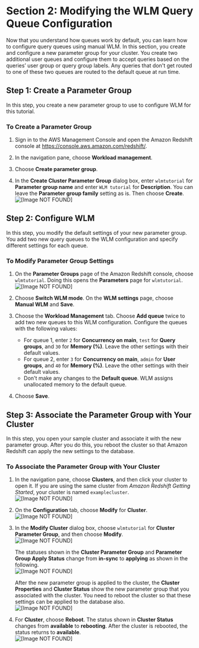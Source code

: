 # Section 2: Modifying the WLM Query Queue Configuration<a name="tutorial-wlm-modifying-wlm-configuration"></a>

Now that you understand how queues work by default, you can learn how to configure query queues using manual WLM\. In this section, you create and configure a new parameter group for your cluster\. You create two additional user queues and configure them to accept queries based on the queries’ user group or query group labels\. Any queries that don't get routed to one of these two queues are routed to the default queue at run time\.

## Step 1: Create a Parameter Group<a name="tutorial-wlm-create-parameter-group"></a>

In this step, you create a new parameter group to use to configure WLM for this tutorial\. 

### To Create a Parameter Group<a name="how-to-wlm-create-parameter-group"></a>

1. Sign in to the AWS Management Console and open the Amazon Redshift console at [https://console\.aws\.amazon\.com/redshift/](https://console.aws.amazon.com/redshift/)\.

1. In the navigation pane, choose **Workload management**\.

1. Choose **Create parameter group**\.

1. In the **Create Cluster Parameter Group** dialog box, enter `wlmtutorial` for **Parameter group name** and enter `WLM tutorial` for **Description**\. You can leave the **Parameter group family** setting as is\. Then choose **Create**\.  
![\[Image NOT FOUND\]](http://docs.aws.amazon.com/redshift/latest/dg/images/console_create_cluster_param_group.png)

## Step 2: Configure WLM<a name="tutorial-wlm-configure-wlm"></a>

In this step, you modify the default settings of your new parameter group\. You add two new query queues to the WLM configuration and specify different settings for each queue\.

### To Modify Parameter Group Settings<a name="how-to-wlm-configure-wlm"></a>

1. On the **Parameter Groups** page of the Amazon Redshift console, choose `wlmtutorial`\. Doing this opens the **Parameters** page for `wlmtutorial`\.  
![\[Image NOT FOUND\]](http://docs.aws.amazon.com/redshift/latest/dg/images/console_param_group_list.png)

1. Choose **Switch WLM mode**\. On the **WLM settings** page, choose **Manual WLM** and **Save**\. 

1. Choose the **Workload Management** tab\. Choose **Add queue** twice to add two new queues to this WLM configuration\. Configure the queues with the following values:
   + For queue 1, enter `2` for **Concurrency on main**, `test` for **Query groups**, and `30` for **Memory \(%\)**\. Leave the other settings with their default values\.
   + For queue 2, enter `3` for **Concurrency on main**, `admin` for **User groups**, and `40` for **Memory \(%\)**\. Leave the other settings with their default values\.
   + Don't make any changes to the **Default queue**\. WLM assigns unallocated memory to the default queue\. 

1. Choose **Save**\.

## Step 3: Associate the Parameter Group with Your Cluster<a name="tutorial-wlm-associate-param-group"></a>

In this step, you open your sample cluster and associate it with the new parameter group\. After you do this, you reboot the cluster so that Amazon Redshift can apply the new settings to the database\.

### To Associate the Parameter Group with Your Cluster<a name="how-to-wlm-associate-param-group"></a>

1. In the navigation pane, choose **Clusters**, and then click your cluster to open it\. If you are using the same cluster from *Amazon Redshift Getting Started*, your cluster is named `examplecluster`\.  
![\[Image NOT FOUND\]](http://docs.aws.amazon.com/redshift/latest/dg/images/console_clusters_examplecluster.png)

1. On the **Configuration** tab, choose **Modify** for **Cluster**\.  
![\[Image NOT FOUND\]](http://docs.aws.amazon.com/redshift/latest/dg/images/console_clusters_examplecluster_cluster_menu_modify.png)

1. In the **Modify Cluster** dialog box, choose `wlmtutorial` for **Cluster Parameter Group**, and then choose **Modify**\.  
![\[Image NOT FOUND\]](http://docs.aws.amazon.com/redshift/latest/dg/images/console_clusters_examplecluster_modify.png)

   The statuses shown in the **Cluster Parameter Group** and **Parameter Group Apply Status** change from **in\-sync** to **applying** as shown in the following\.  
![\[Image NOT FOUND\]](http://docs.aws.amazon.com/redshift/latest/dg/images/console_clusters_examplecluster_modify_applying.png)

   After the new parameter group is applied to the cluster, the **Cluster Properties** and **Cluster Status** show the new parameter group that you associated with the cluster\. You need to reboot the cluster so that these settings can be applied to the database also\.   
![\[Image NOT FOUND\]](http://docs.aws.amazon.com/redshift/latest/dg/images/console_clusters_examplecluster_pending_reboot.png)

1. For **Cluster**, choose **Reboot**\. The status shown in **Cluster Status** changes from **available** to **rebooting**\. After the cluster is rebooted, the status returns to **available**\.  
![\[Image NOT FOUND\]](http://docs.aws.amazon.com/redshift/latest/dg/images/console_clusters_examplecluster_cluster_menu_reboot.png)